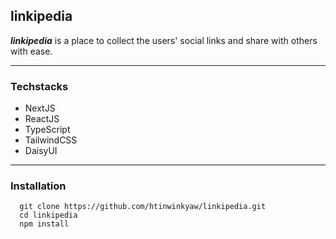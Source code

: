 ## linkipedia
***linkipedia*** is a place to collect the users' social links and share with others with ease.

---

### Techstacks
- NextJS
- ReactJS
- TypeScript
- TailwindCSS
- DaisyUI

---

### Installation
```
  git clone https://github.com/htinwinkyaw/linkipedia.git
  cd linkipedia
  npm install
```
